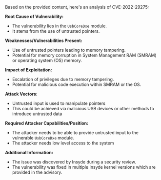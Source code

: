 Based on the provided content, here's an analysis of CVE-2022-29275:

**Root Cause of Vulnerability:**
- The vulnerability lies in the `UsbCoreDxe` module.
- It stems from the use of untrusted pointers.

**Weaknesses/Vulnerabilities Present:**
- Use of untrusted pointers leading to memory tampering.
- Potential for memory corruption in System Management RAM (SMRAM) or operating system (OS) memory.

**Impact of Exploitation:**
- Escalation of privileges due to memory tampering.
- Potential for malicious code execution within SMRAM or the OS.

**Attack Vectors:**
- Untrusted input is used to manipulate pointers
- This could be achieved via malicious USB devices or other methods to introduce untrusted data

**Required Attacker Capabilities/Position:**
- The attacker needs to be able to provide untrusted input to the vulnerable `UsbCoreDxe` module.
- The attacker needs low level access to the system

**Additional Information:**
- The issue was discovered by Insyde during a security review.
- The vulnerability was fixed in multiple Insyde kernel versions which are provided in the advisory.